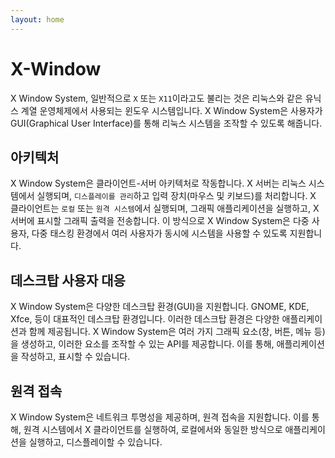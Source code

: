 ```yaml
---
layout: home
---
```


# X-Window
X Window System, 일반적으로 `X` 또는 `X11`이라고도 불리는 것은 리눅스와 같은 유닉스 계열 운영체제에서 사용되는 윈도우 시스템입니다. X Window System은 사용자가 GUI(Graphical User Interface)를 통해 리눅스 시스템을 조작할 수 있도록 해줍니다.

## 아키텍처
X Window System은 클라이언트-서버 아키텍처로 작동합니다. X 서버는 리눅스 시스템에서 실행되며, `디스플레이를 관리`하고 입력 장치(마우스 및 키보드)를 처리합니다. X 클라이언트는 `로컬` 또는 `원격 시스템`에서 실행되며, 그래픽 애플리케이션을 실행하고, X 서버에 표시할 그래픽 출력을 전송합니다. 이 방식으로 X Window System은 다중 사용자, 다중 태스킹 환경에서 여러 사용자가 동시에 시스템을 사용할 수 있도록 지원합니다.

## 데스크탑 사용자 대응
X Window System은 다양한 데스크탑 환경(GUI)을 지원합니다. GNOME, KDE, Xfce, 등이 대표적인 데스크탑 환경입니다. 이러한 데스크탑 환경은 다양한 애플리케이션과 함께 제공됩니다. X Window System은 여러 가지 그래픽 요소(창, 버튼, 메뉴 등)을 생성하고, 이러한 요소를 조작할 수 있는 API를 제공합니다. 이를 통해, 애플리케이션을 작성하고, 표시할 수 있습니다.

## 원격 접속
X Window System은 네트워크 투명성을 제공하며, 원격 접속을 지원합니다. 이를 통해, 원격 시스템에서 X 클라이언트를 실행하여, 로컬에서와 동일한 방식으로 애플리케이션을 실행하고, 디스플레이할 수 있습니다.